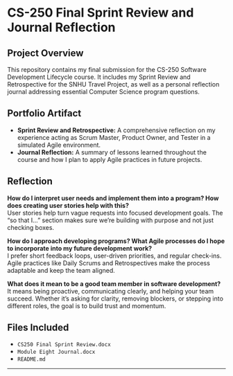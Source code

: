 # CS-250 Final Sprint Review and Journal Reflection

## Project Overview
This repository contains my final submission for the CS-250 Software Development Lifecycle course. It includes my Sprint Review and Retrospective for the SNHU Travel Project, as well as a personal reflection journal addressing essential Computer Science program questions.

## Portfolio Artifact
- **Sprint Review and Retrospective:** A comprehensive reflection on my experience acting as Scrum Master, Product Owner, and Tester in a simulated Agile environment.
- **Journal Reflection:** A summary of lessons learned throughout the course and how I plan to apply Agile practices in future projects.

## Reflection

**How do I interpret user needs and implement them into a program? How does creating user stories help with this?**  
User stories help turn vague requests into focused development goals. The “so that I…” section makes sure we’re building with purpose and not just checking boxes.

**How do I approach developing programs? What Agile processes do I hope to incorporate into my future development work?**  
I prefer short feedback loops, user-driven priorities, and regular check-ins. Agile practices like Daily Scrums and Retrospectives make the process adaptable and keep the team aligned.

**What does it mean to be a good team member in software development?**  
It means being proactive, communicating clearly, and helping your team succeed. Whether it’s asking for clarity, removing blockers, or stepping into different roles, the goal is to build trust and momentum.

## Files Included
- `CS250 Final Sprint Review.docx`
- `Module Eight Journal.docx`
- `README.md`

---
